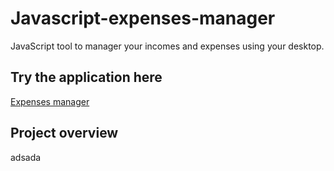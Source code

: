 # Javascript-expenses-manager

JavaScript tool to manager your incomes and expenses using your desktop.

## Try the application here

[Expenses manager](https://gabrielmxavier.github.io/Javascript-expenses-manager/)

## Project overview

adsada
